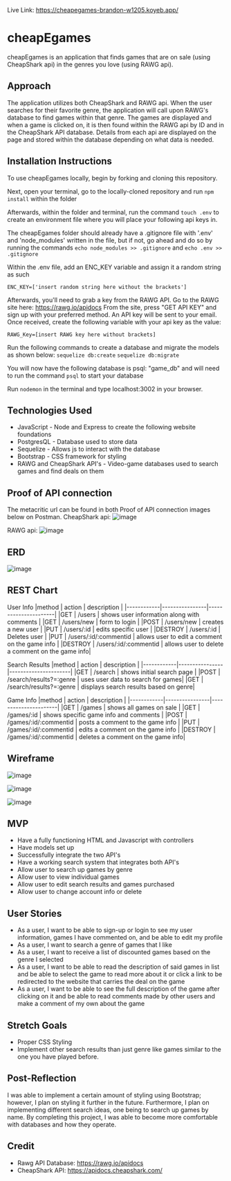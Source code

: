 Live Link: https://cheapegames-brandon-w1205.koyeb.app/

# cheapEgames

cheapEgames is an application that finds games that are on sale (using CheapShark api) in the genres you love (using RAWG api). 

## Approach

The application utilizes both CheapShark and RAWG api.
When the user searches for their favorite genre, the application will call upon RAWG's database to find games within that genre. The games are displayed and when a game is clicked on, it is then found within the RAWG api by ID and in the CheapShark API database. Details from each api are displayed on the page and stored within the database depending on what data is needed.

## Installation Instructions

To use cheapEgames locally, begin by forking and cloning this repository.

Next, open your terminal, go to the locally-cloned repository and run ```npm install``` within the folder

Afterwards, within the folder and terminal, run the command ```touch .env``` to create an environment file where you will place your following api keys in.

The cheapEgames folder should already have a .gitignore file with '.env' and 'node_modules' written in the file, but if not, go ahead and do so by running the commands ```echo node_modules >> .gitignore``` and ```echo .env >> .gitignore```

Within the .env file, add an ENC_KEY variable and assign it a random string as such

```ENC_KEY=['insert random string here without the brackets']```

Afterwards, you'll need to grab a key from the RAWG API. Go to the RAWG site here: https://rawg.io/apidocs 
From the site, press "GET API KEY" and sign up with your preferred method. An API key will be sent to your email. Once received, create the following variable with your api key as the value:

```RAWG_Key=[insert RAWG key here without brackets]```

Run the following commands to create a database and migrate the models as shown below:
```sequelize db:create```
```sequelize db:migrate```

You will now have the following database is psql: "game_db" and will need to run the command
```psql``` to start your database

Run ```nodemon``` in the terminal and type localhost:3002 in your browser.

## Technologies Used

* JavaScript - Node and Express to create the following website foundations
* PostgresQL - Database used to store data
* Sequelize - Allows js to interact with the database
* Bootstrap - CSS framework for styling
* RAWG and CheapShark API's - Video-game databases used to search games and find deals on them

## Proof of API connection
The metacritic url can be found in both Proof of API connection images below on Postman. 
CheapShark api: 
![image](https://user-images.githubusercontent.com/110140349/189820848-31dd2ee4-f055-45ea-a364-93909c4badd9.png)

RAWG api:
![image](https://user-images.githubusercontent.com/110140349/189822620-f9d0febe-a3d0-4555-8ad9-05cbfc743d4f.png)

## ERD
![image](https://user-images.githubusercontent.com/110140349/190029506-87b34e9b-f5ed-43e1-9188-07e8505b7cbb.png)

## REST Chart

User Info
|method      | action         | description          |
|------------|----------------|----------------------|
|GET         | /users          | shows user information along with comments | 
|GET         | /users/new      | form to login        |
|POST        | /users/new      | creates a new user   |
|PUT         | /users/:id      | edits specific user  |
|DESTROY     | /users/:id      | Deletes user         |
|PUT         | /users/:id/:commentid | allows user to edit a comment on the game info |
|DESTROY     | /users/:id/:commentid | allows user to delete a comment on the game info| 

Search Results
|method      | action         | description          |
|------------|----------------|----------------------|
|GET         | /search        | shows initial search page  | 
|POST        | /search/results?=:genre | uses user data to search for games|
|GET         | /search/results?=:genre | displays search results based on genre|

Game Info
|method      | action         | description          |
|------------|----------------|----------------------|
|GET         | /games         | shows all games on sale | 
|GET         | /games/:id     | shows specific game info and comments |
|POST        | /games/:id/:commentid | posts a comment to the game info |
|PUT         | /games/:id/:commentid | edits a comment on the game info |
|DESTROY     | /games/:id/:commentid | deletes a comment on the game info| 

## Wireframe
![image](https://user-images.githubusercontent.com/110140349/189824570-121f81ae-bfa5-41aa-a424-664897cf6cba.png)

![image](https://user-images.githubusercontent.com/110140349/189824288-6647e53d-f618-4651-9b4e-ea7c7f671a39.png)

![image](https://user-images.githubusercontent.com/110140349/189824961-bc17349c-c51b-4fe8-ab26-da0247d52471.png)


## MVP
* Have a fully functioning HTML and Javascript with controllers
* Have models set up
* Successfully integrate the two API's
* Have a working search system that integrates both API's
* Allow user to search up games by genre
* Allow user to view individual games
* Allow user to edit search results and games purchased
* Allow user to change account info or delete

## User Stories
* As a user, I want to be able to sign-up or login to see my user information, games I have commented on, and be able to edit my profile
* As a user, I want to search a genre of games that I like
* As a user, I want to receive a list of discounted games based on the genre I selected
* As a user, I want to be able to read the description of said games in list and be able to select the game to read more about it or click a link to be redirected to the website that carries the deal on the game
* As a user, I want to be able to see the full description of the game after clicking on it and be able to read comments made by other users and make a comment of my own about the game

## Stretch Goals
* Proper CSS Styling
* Implement other search results than just genre like games similar to the one you have played before.

## Post-Reflection
I was able to implement a certain amount of styling using Bootstrap; however, I plan on styling it further in the future. Furthermore, I plan on implementing different search ideas, one being to search up games by name. By completing this project, I was able to become more comfortable with databases and how they operate.

## Credit
* Rawg API Database: https://rawg.io/apidocs
* CheapShark API: https://apidocs.cheapshark.com/
